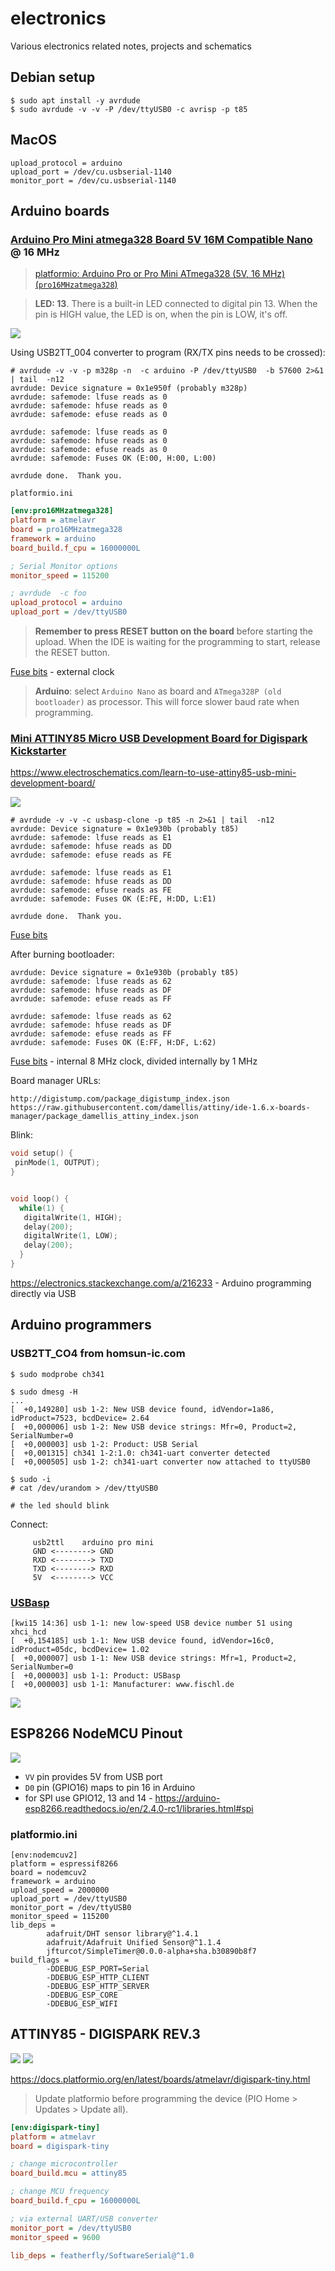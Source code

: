 # electronics
Various electronics related notes, projects and schematics


## Debian setup

```
$ sudo apt install -y avrdude
$ sudo avrdude -v -v -P /dev/ttyUSB0 -c avrisp -p t85 
```

## MacOS

```
upload_protocol = arduino
upload_port = /dev/cu.usbserial-1140
monitor_port = /dev/cu.usbserial-1140
```

## Arduino boards

### [Arduino Pro Mini atmega328 Board 5V 16M Compatible Nano](https://store.arduino.cc/arduino-pro-mini) @ 16 MHz

> [platformio: Arduino Pro or Pro Mini ATmega328 (5V, 16 MHz) (`pro16MHzatmega328`)](https://docs.platformio.org/en/latest/boards/atmelavr/pro16MHzatmega328.html)

> **LED: 13**. There is a built-in LED connected to digital pin 13. When the pin is HIGH value, the LED is on, when the pin is LOW, it's off.

![](https://live.staticflickr.com/8252/8572012276_80391d0393_o_d.png)

Using USB2TT_004 converter to program (RX/TX pins needs to be crossed):

```
# avrdude -v -v -p m328p -n  -c arduino -P /dev/ttyUSB0  -b 57600 2>&1  | tail  -n12
avrdude: Device signature = 0x1e950f (probably m328p)
avrdude: safemode: lfuse reads as 0
avrdude: safemode: hfuse reads as 0
avrdude: safemode: efuse reads as 0

avrdude: safemode: lfuse reads as 0
avrdude: safemode: hfuse reads as 0
avrdude: safemode: efuse reads as 0
avrdude: safemode: Fuses OK (E:00, H:00, L:00)

avrdude done.  Thank you.
```

`platformio.ini`

```ini
[env:pro16MHzatmega328]
platform = atmelavr
board = pro16MHzatmega328
framework = arduino
board_build.f_cpu = 16000000L

; Serial Monitor options
monitor_speed = 115200

; avrdude  -c foo
upload_protocol = arduino
upload_port = /dev/ttyUSB0
```

> **Remember to press RESET button on the board** before starting the upload. When the IDE is waiting for the programming to start, release the RESET button.


[Fuse bits](http://eleccelerator.com/fusecalc/fusecalc.php?chip=atmega328p&LOW=00&HIGH=00&EXTENDED=00&LOCKBIT=FF) - external clock

> **Arduino**: select `Arduino Nano` as board and `ATmega328P (old bootloader)` as processor. This will force slower baud rate when programming.

### [Mini ATTINY85 Micro USB Development Board for Digispark Kickstarter](https://irishelectronics.ie/epages/950018241.sf/en_IE/?ObjectID=5295918)

https://www.electroschematics.com/learn-to-use-attiny85-usb-mini-development-board/

![](https://images-wixmp-ed30a86b8c4ca887773594c2.wixmp.com/i/0995f7a6-730b-48d0-8612-c4408d15e84d/dc7h4n3-51e6389c-5f86-4fb2-a7ad-34f75f672003.png)

```
# avrdude -v -v -c usbasp-clone -p t85 -n 2>&1 | tail  -n12
avrdude: Device signature = 0x1e930b (probably t85)
avrdude: safemode: lfuse reads as E1
avrdude: safemode: hfuse reads as DD
avrdude: safemode: efuse reads as FE

avrdude: safemode: lfuse reads as E1
avrdude: safemode: hfuse reads as DD
avrdude: safemode: efuse reads as FE
avrdude: safemode: Fuses OK (E:FE, H:DD, L:E1)

avrdude done.  Thank you.
```

[Fuse bits](http://eleccelerator.com/fusecalc/fusecalc.php?chip=attiny85&LOW=E1&HIGH=DD&EXTENDED=FE&LOCKBIT=FF)

After burning bootloader:

```
avrdude: Device signature = 0x1e930b (probably t85)
avrdude: safemode: lfuse reads as 62
avrdude: safemode: hfuse reads as DF
avrdude: safemode: efuse reads as FF

avrdude: safemode: lfuse reads as 62
avrdude: safemode: hfuse reads as DF
avrdude: safemode: efuse reads as FF
avrdude: safemode: Fuses OK (E:FF, H:DF, L:62)
```

[Fuse bits](http://eleccelerator.com/fusecalc/fusecalc.php?chip=attiny85&LOW=62&HIGH=DF&EXTENDED=FF&LOCKBIT=FF) - internal  8 MHz clock, divided internally by 1 MHz


Board manager URLs:

```
http://digistump.com/package_digistump_index.json
https://raw.githubusercontent.com/damellis/attiny/ide-1.6.x-boards-manager/package_damellis_attiny_index.json
```

Blink:

```c
void setup() {
 pinMode(1, OUTPUT);
}


void loop() {
  while(1) {
   digitalWrite(1, HIGH);
   delay(200);
   digitalWrite(1, LOW);
   delay(200);
  }
}
```

https://electronics.stackexchange.com/a/216233 - Arduino programming directly via USB

## Arduino programmers

### USB2TT_CO4 from homsun-ic.com

```
$ sudo modprobe ch341

$ sudo dmesg -H
...
[  +0,149280] usb 1-2: New USB device found, idVendor=1a86, idProduct=7523, bcdDevice= 2.64
[  +0,000006] usb 1-2: New USB device strings: Mfr=0, Product=2, SerialNumber=0
[  +0,000003] usb 1-2: Product: USB Serial
[  +0,001315] ch341 1-2:1.0: ch341-uart converter detected
[  +0,000505] usb 1-2: ch341-uart converter now attached to ttyUSB0

$ sudo -i
# cat /dev/urandom > /dev/ttyUSB0

# the led should blink

```

Connect:

```
     usb2ttl    arduino pro mini
     GND <--------> GND
     RXD <--------> TXD
     TXD <--------> RXD
     5V  <--------> VCC
```


### [USBasp](https://irishelectronics.ie/USB-ISP-AVR-Programmer-Adapter-51)

```
[kwi15 14:36] usb 1-1: new low-speed USB device number 51 using xhci_hcd
[  +0,154185] usb 1-1: New USB device found, idVendor=16c0, idProduct=05dc, bcdDevice= 1.02
[  +0,000007] usb 1-1: New USB device strings: Mfr=1, Product=2, SerialNumber=0
[  +0,000003] usb 1-1: Product: USBasp
[  +0,000003] usb 1-1: Manufacturer: www.fischl.de
```

![](https://raw.githubusercontent.com/macbre/electronics/master/pictures/IMG_20200419_164215.png)


## ESP8266 NodeMCU Pinout

![](https://lastminuteengineers.com/wp-content/uploads/arduino/ESP-12E-Development-Board-ESP8266-NodeMCU-Pinout.png)

* `VV` pin provides 5V from USB port
* `D0` pin (GPIO16) maps to pin 16 in Arduino
* for SPI use GPIO12, 13 and 14 - https://arduino-esp8266.readthedocs.io/en/2.4.0-rc1/libraries.html#spi

### platformio.ini

```
[env:nodemcuv2]
platform = espressif8266
board = nodemcuv2
framework = arduino
upload_speed = 2000000
upload_port = /dev/ttyUSB0
monitor_port = /dev/ttyUSB0
monitor_speed = 115200
lib_deps = 
        adafruit/DHT sensor library@^1.4.1
        adafruit/Adafruit Unified Sensor@^1.1.4
        jfturcot/SimpleTimer@0.0.0-alpha+sha.b30890b8f7
build_flags = 
        -DDEBUG_ESP_PORT=Serial
        -DDEBUG_ESP_HTTP_CLIENT
        -DDEBUG_ESP_HTTP_SERVER
        -DDEBUG_ESP_CORE
        -DDEBUG_ESP_WIFI
```

## ATTINY85 - DIGISPARK REV.3

![](https://makershop.ie/image/cache/catalog/p/00044/tiny-85-digispark-kickstarter-micro_main-0-550x550.jpg.webp)
![](https://images-wixmp-ed30a86b8c4ca887773594c2.wixmp.com/i/0995f7a6-730b-48d0-8612-c4408d15e84d/dc7h4n3-51e6389c-5f86-4fb2-a7ad-34f75f672003.png)

https://docs.platformio.org/en/latest/boards/atmelavr/digispark-tiny.html

> Update platformio before programming the device (PIO Home > Updates > Update all).

```ini
[env:digispark-tiny]
platform = atmelavr
board = digispark-tiny

; change microcontroller
board_build.mcu = attiny85

; change MCU frequency
board_build.f_cpu = 16000000L

; via external UART/USB converter
monitor_port = /dev/ttyUSB0
monitor_speed = 9600

lib_deps = featherfly/SoftwareSerial@^1.0
```
